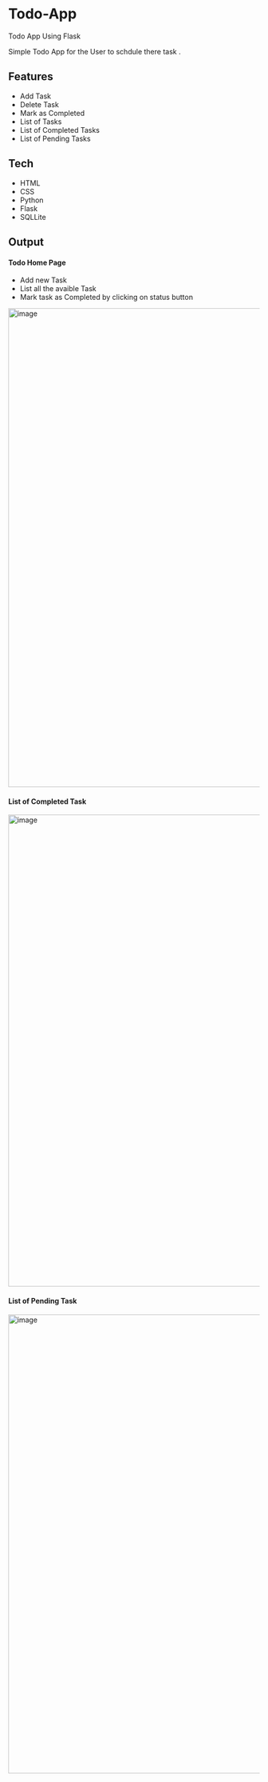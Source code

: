 # Todo-App
Todo App Using Flask

Simple Todo App for the User to schdule there task .

## Features

- Add Task
- Delete Task
- Mark as Completed
- List of Tasks
- List of Completed Tasks
- List of Pending Tasks

## Tech
- HTML
- CSS
- Python
- Flask
- SQLLite


## Output 

#### Todo Home Page
- Add new Task
- List all the avaible Task
- Mark task as Completed by clicking on status button
<img width="958" alt="image" src="https://user-images.githubusercontent.com/34549801/194780922-a8ab1224-3c8c-48b0-bf9c-9b6b221510bd.png">

#### List of Completed Task
<img width="944" alt="image" src="https://user-images.githubusercontent.com/34549801/194781004-a3a993cc-c518-4876-b71c-2d8380b3eb54.png">

#### List of Pending  Task
<img width="918" alt="image" src="https://user-images.githubusercontent.com/34549801/194781138-3e1b135d-653f-43ea-adb9-9cefac80870a.png">

